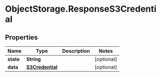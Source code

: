 # ObjectStorage.ResponseS3Credential

## Properties

Name | Type | Description | Notes
------------ | ------------- | ------------- | -------------
**state** | **String** |  | [optional] 
**data** | [**S3Credential**](S3Credential.md) |  | [optional] 



